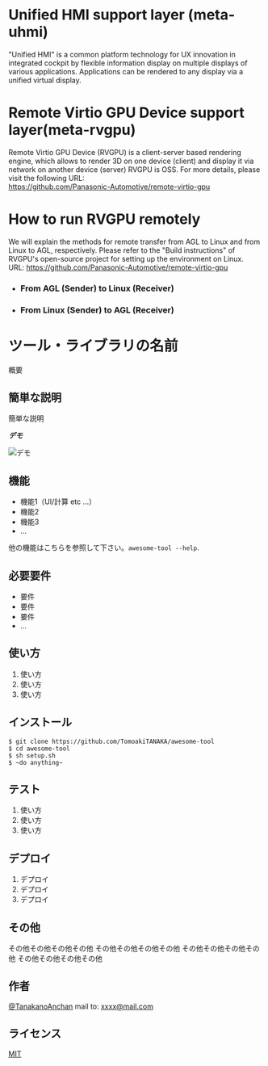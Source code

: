 # Unified HMI support layer (meta-uhmi)
"Unified HMI" is a common platform technology for UX innovation in integrated cockpit by flexible information display on multiple displays of various applications. Applications can be rendered to any display via a unified virtual display.

# Remote Virtio GPU Device support layer(meta-rvgpu)
Remote Virtio GPU Device (RVGPU) is a client-server based rendering engine, which allows to render 3D on one device (client) and display it via network on another device (server)
RVGPU is OSS. For more details, please visit the following URL:  
https://github.com/Panasonic-Automotive/remote-virtio-gpu

# How to run RVGPU remotely
We will explain the methods for remote transfer from AGL to Linux and from Linux to AGL, respectively.
Please refer to the "Build instructions" of RVGPU's open-source project for setting up the environment on Linux.  
URL: https://github.com/Panasonic-Automotive/remote-virtio-gpu

- ### From AGL (Sender) to Linux (Receiver)

- ### From Linux (Sender) to AGL (Receiver)






# ツール・ライブラリの名前

概要

## 簡単な説明

簡単な説明

***デモ***

![デモ](https://image-url.gif)

## 機能

- 機能1（UI/計算 etc ...）
- 機能2
- 機能3
- ...

他の機能はこちらを参照して下さい。`awesome-tool --help`.

## 必要要件

- 要件
- 要件
- 要件
- ...

## 使い方

1. 使い方
2. 使い方
3. 使い方

## インストール

```
$ git clone https://github.com/TomoakiTANAKA/awesome-tool
$ cd awesome-tool
$ sh setup.sh
$ ~do anything~
```

## テスト

1. 使い方
2. 使い方
3. 使い方

## デプロイ

1. デプロイ
2. デプロイ
3. デプロイ

## その他

その他その他その他その他
その他その他その他その他
その他その他その他その他
その他その他その他その他

## 作者

[@TanakanoAnchan](https://twitter.com/TanakanoAnchan)
mail to: xxxx@mail.com

## ライセンス

[MIT](http://TomoakiTANAKA.mit-license.org)</blockquote>
